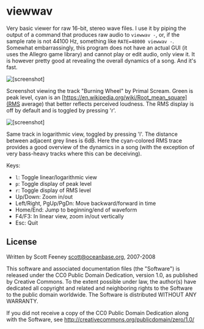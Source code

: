 viewwav
=======

Very basic viewer for raw 16-bit, stereo wave files. I use it by piping
the output of a command that produces raw audio to `viewwav -`, or, if
the sample rate is not 44100 Hz, something like `RATE=48000 viewwav -`.
Somewhat embarrassingly, this program does not have an actual GUI (it
uses the Allegro game library) and cannot play or edit audio, only view
it. It is however pretty good at revealing the overall dynamics of a
song. And it's fast.

![[screenshot]](//raw.github.com/graue/viewwav/master/screenshot-linear.png)

Screenshot viewing the track "Burning Wheel" by Primal Scream. Green is
peak level, cyan is an
[https://en.wikipedia.org/wiki/Root_mean_square](RMS average) that
better reflects perceived loudness. The RMS display is off by default
and is toggled by pressing 'r'.

![[screenshot]](//raw.github.com/graue/viewwav/master/screenshot-log.png)

Same track in logarithmic view, toggled by pressing 'l'. The distance
between adjacent grey lines is 6dB. Here the cyan-colored RMS trace
provides a good overview of the dynamics in a song (with the exception
of very bass-heavy tracks where this can be deceiving).

Keys:
* `l`: Toggle linear/logarithmic view
* `p`: Toggle display of peak level
* `r`: Toggle display of RMS level
* Up/Down: Zoom in/out
* Left/Right, PgUp/PgDn: Move backward/forward in time
* Home/End: Jump to beginning/end of waveform
* F4/F3: In linear view, zoom in/out vertically
* Esc: Quit


License
-------

Written by Scott Feeney <scott@oceanbase.org>, 2007-2008

This software and associated documentation files (the "Software") is
released under the CC0 Public Domain Dedication, version 1.0, as
published by Creative Commons. To the extent possible under law, the
author(s) have dedicated all copyright and related and neighboring
rights to the Software to the public domain worldwide. The Software is
distributed WITHOUT ANY WARRANTY.

If you did not receive a copy of the CC0 Public Domain Dedication
along with the Software, see
<http://creativecommons.org/publicdomain/zero/1.0/>
